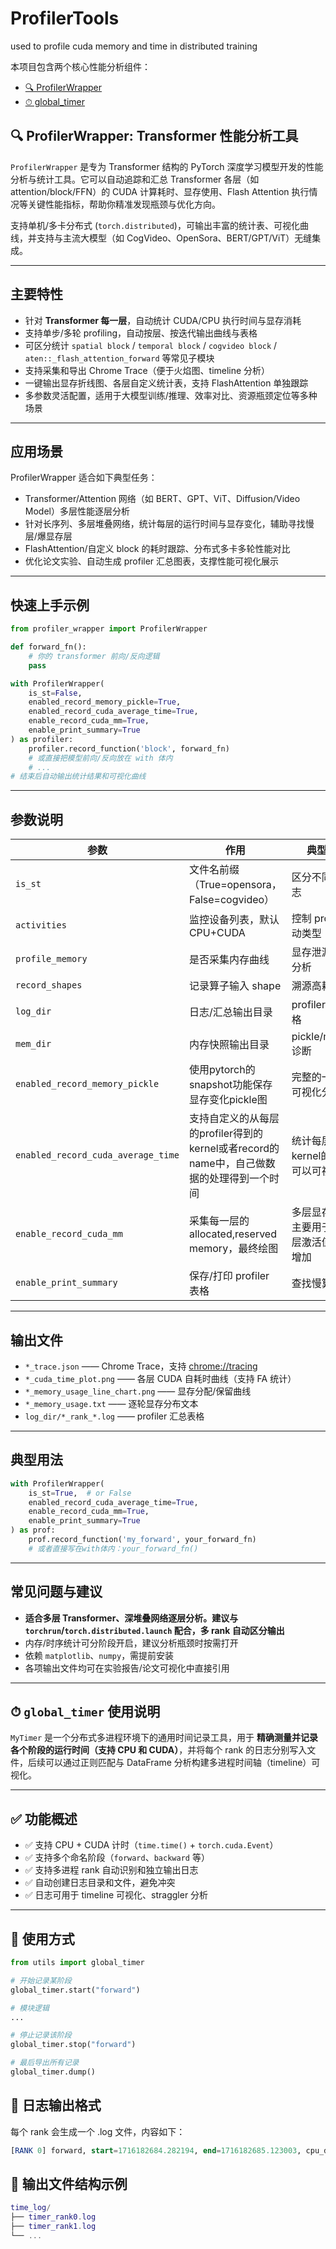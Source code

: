 # ProfilerTools
used to profile cuda memory and time in distributed training

本项目包含两个核心性能分析组件：

- [🔍 ProfilerWrapper](#-profilerwrapper-transformer-性能分析工具)
- [⏱ global_timer](#-global_timer-分布式时间记录工具)
## 🔍 ProfilerWrapper: Transformer 性能分析工具

`ProfilerWrapper` 是专为 Transformer 结构的 PyTorch 深度学习模型开发的性能分析与统计工具。它可以自动追踪和汇总 Transformer 各层（如 attention/block/FFN）的 CUDA 计算耗时、显存使用、Flash Attention 执行情况等关键性能指标，帮助你精准发现瓶颈与优化方向。

支持单机/多卡分布式 (`torch.distributed`)，可输出丰富的统计表、可视化曲线，并支持与主流大模型（如 CogVideo、OpenSora、BERT/GPT/ViT）无缝集成。

---

## 主要特性

* 针对 **Transformer 每一层**，自动统计 CUDA/CPU 执行时间与显存消耗
* 支持单步/多轮 profiling，自动按层、按迭代输出曲线与表格
* 可区分统计 `spatial block` / `temporal block` / `cogvideo block` / `aten::_flash_attention_forward` 等常见子模块
* 支持采集和导出 Chrome Trace（便于火焰图、timeline 分析）
* 一键输出显存折线图、各层自定义统计表，支持 FlashAttention 单独跟踪
* 多参数灵活配置，适用于大模型训练/推理、效率对比、资源瓶颈定位等多种场景

---

## 应用场景

ProfilerWrapper 适合如下典型任务：

* Transformer/Attention 网络（如 BERT、GPT、ViT、Diffusion/Video Model）多层性能逐层分析
* 针对长序列、多层堆叠网络，统计每层的运行时间与显存变化，辅助寻找慢层/爆显存层
* FlashAttention/自定义 block 的耗时跟踪、分布式多卡多轮性能对比
* 优化论文实验、自动生成 profiler 汇总图表，支撑性能可视化展示

---

## 快速上手示例

```python
from profiler_wrapper import ProfilerWrapper

def forward_fn():
    # 你的 transformer 前向/反向逻辑
    pass

with ProfilerWrapper(
    is_st=False,
    enabled_record_memory_pickle=True,
    enabled_record_cuda_average_time=True,
    enable_record_cuda_mm=True,
    enable_print_summary=True
) as profiler:
    profiler.record_function('block', forward_fn)
    # 或直接把模型前向/反向放在 with 体内
    # ...
# 结束后自动输出统计结果和可视化曲线
```

---

## 参数说明

| 参数                                 | 作用                                  | 典型用途                    |
| ---------------------------------- | ----------------------------------- | ----------------------- |
| `is_st`                            | 文件名前缀（True=opensora，False=cogvideo） | 区分不同模型日志                |
| `activities`                       | 监控设备列表，默认 CPU+CUDA                  | 控制 profiler 活动类型        |
| `profile_memory`                   | 是否采集内存曲线                            | 显存泄漏/峰值分析               |
| `record_shapes`                    | 记录算子输入 shape                        | 溯源高耗时层                  |
| `log_dir`                          | 日志/汇总输出目录                           | profiler 汇总/表格          |
| `mem_dir`                          | 内存快照输出目录                            | pickle/memory 诊断        |
| `enabled_record_memory_pickle`     | 使用pytorch的snapshot功能保存显存变化pickle图                        | 完整的一段显存可视化分析                  |
| `enabled_record_cuda_average_time` | 支持自定义的从每层的profiler得到的kernel或者record的name中，自己做数据的处理得到一个时间                      | 统计每层具体kernel的时间，可以可视化 |
| `enable_record_cuda_mm`            | 采集每一层的allocated,reserved memory，最终绘图                          | 多层显存分析，主要用于判断每层激活值显存的增加                |
| `enable_print_summary`             | 保存/打印 profiler 表格                   | 查找慢算子                   |

---

## 输出文件

* `*_trace.json` —— Chrome Trace，支持 [chrome://tracing](chrome://tracing)
* `*_cuda_time_plot.png` —— 各层 CUDA 自耗时曲线（支持 FA 统计）
* `*_memory_usage_line_chart.png` —— 显存分配/保留曲线
* `*_memory_usage.txt` —— 逐轮显存分布文本
* `log_dir/*_rank_*.log` —— profiler 汇总表格

---

## 典型用法

```python
with ProfilerWrapper(
    is_st=True,  # or False
    enabled_record_cuda_average_time=True,
    enable_record_cuda_mm=True,
    enable_print_summary=True
) as prof:
    prof.record_function('my_forward', your_forward_fn)
    # 或者直接写在with体内：your_forward_fn()
```

---

## 常见问题与建议

* **适合多层 Transformer、深堆叠网络逐层分析。建议与 `torchrun`/`torch.distributed.launch` 配合，多 rank 自动区分输出**
* 内存/时序统计可分阶段开启，建议分析瓶颈时按需打开
* 依赖 `matplotlib`、`numpy`，需提前安装
* 各项输出文件均可在实验报告/论文可视化中直接引用

---




























## ⏱ `global_timer` 使用说明

`MyTimer` 是一个分布式多进程环境下的通用时间记录工具，用于 **精确测量并记录各个阶段的运行时间（支持 CPU 和 CUDA）**，并将每个 rank 的日志分别写入文件，后续可以通过正则匹配与 DataFrame 分析构建多进程时间轴（timeline）可视化。

---

## ✅ 功能概述

- ✅ 支持 CPU + CUDA 计时（`time.time()` + `torch.cuda.Event`）
- ✅ 支持多个命名阶段（`forward`、`backward` 等）
- ✅ 支持多进程 rank 自动识别和独立输出日志
- ✅ 自动创建日志目录和文件，避免冲突
- ✅ 日志可用于 timeline 可视化、straggler 分析

---

## 🧱 使用方式

```python
from utils import global_timer

# 开始记录某阶段
global_timer.start("forward")

# 模块逻辑
...

# 停止记录该阶段
global_timer.stop("forward")

# 最后导出所有记录
global_timer.dump()
```

## 📝 日志输出格式
每个 rank 会生成一个 .log 文件，内容如下：
```sql
[RANK 0] forward, start=1716182684.282194, end=1716182685.123003, cpu_dur=0.840809s, cuda_dur=830.512ms
```
## 📁 输出文件结构示例
```lua
time_log/
├── timer_rank0.log
├── timer_rank1.log
└── ...
```
